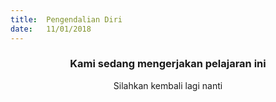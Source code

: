 ```yaml
---
title:  Pengendalian Diri
date:   11/01/2018
---
```


### <center>Kami sedang mengerjakan pelajaran ini</center>
<center>Silahkan kembali lagi nanti</center>